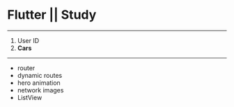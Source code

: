 # Flutter || Study 
------------
1. User ID
2. **Cars**

------------
- router
- dynamic routes
- hero animation
- network images
- ListView